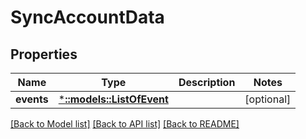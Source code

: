 # SyncAccountData

## Properties

Name | Type | Description | Notes
------------ | ------------- | ------------- | -------------
**events** | [***::models::ListOfEvent**](list_of_event.md) |  | [optional] 

[[Back to Model list]](../README.md#documentation-for-models) [[Back to API list]](../README.md#documentation-for-api-endpoints) [[Back to README]](../README.md)


